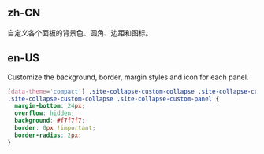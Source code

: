 ## zh-CN

自定义各个面板的背景色、圆角、边距和图标。

## en-US

Customize the background, border, margin styles and icon for each panel.

```css
[data-theme='compact'] .site-collapse-custom-collapse .site-collapse-custom-panel,
.site-collapse-custom-collapse .site-collapse-custom-panel {
  margin-bottom: 24px;
  overflow: hidden;
  background: #f7f7f7;
  border: 0px !important;
  border-radius: 2px;
}
```

<style>
  [data-theme="dark"] .site-collapse-custom-collapse .site-collapse-custom-panel {
    background: rgba(255,255,255,0.04);
    border: 0px;
  }
</style>
